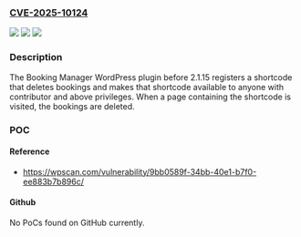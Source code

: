 ### [CVE-2025-10124](https://cve.mitre.org/cgi-bin/cvename.cgi?name=CVE-2025-10124)
![](https://img.shields.io/static/v1?label=Product&message=Booking%20Manager&color=blue)
![](https://img.shields.io/static/v1?label=Version&message=0%20&color=brightgreen)
![](https://img.shields.io/static/v1?label=Vulnerability&message=CWE-863%20Incorrect%20Authorization&color=brightgreen)

### Description

The Booking Manager  WordPress plugin before 2.1.15 registers a shortcode that deletes bookings and makes that shortcode available to anyone with contributor and above privileges. When a page containing the shortcode is visited, the bookings are deleted.

### POC

#### Reference
- https://wpscan.com/vulnerability/9bb0589f-34bb-40e1-b7f0-ee883b7b896c/

#### Github
No PoCs found on GitHub currently.

